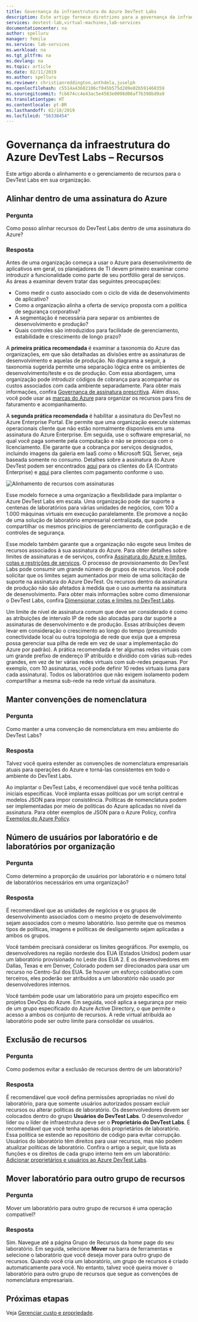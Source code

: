 ```yaml
---
title: Governança da infraestrutura do Azure DevTest Labs
description: Este artigo fornece diretrizes para a governança da infraestrutura do Azure DevTest Labs.
services: devtest-lab,virtual-machines,lab-services
documentationcenter: na
author: spelluru
manager: femila
ms.service: lab-services
ms.workload: na
ms.tgt_pltfrm: na
ms.devlang: na
ms.topic: article
ms.date: 02/11/2019
ms.author: spelluru
ms.reviewer: christianreddington,anthdela,juselph
ms.openlocfilehash: c5514a43602106cf045b575d289e02b591468359
ms.sourcegitcommit: fcb674cc4e43ac5e4583e0098d06af7b398bd9a9
ms.translationtype: HT
ms.contentlocale: pt-BR
ms.lasthandoff: 02/18/2019
ms.locfileid: "56338454"
---
```

# <a name="governance-of-azure-devtest-labs-infrastructure---resources"></a>Governança da infraestrutura do Azure DevTest Labs – Recursos
Este artigo aborda o alinhamento e o gerenciamento de recursos para o DevTest Labs em sua organização. 

## <a name="align-within-an-azure-subscription"></a>Alinhar dentro de uma assinatura do Azure 

### <a name="question"></a>Pergunta
Como posso alinhar recursos do DevTest Labs dentro de uma assinatura do Azure?

### <a name="answer"></a>Resposta
Antes de uma organização começa a usar o Azure para desenvolvimento de aplicativos em geral, os planejadores de TI devem primeiro examinar como introduzir a funcionalidade como parte de seu portfólio geral de serviços. As áreas a examinar devem tratar das seguintes preocupações:

- Como medir o custo associado com o ciclo de vida de desenvolvimento de aplicativo?
- Como a organização alinha a oferta de serviço proposta com a política de segurança corporativa? 
- A segmentação é necessária para separar os ambientes de desenvolvimento e produção? 
- Quais controles são introduzidos para facilidade de gerenciamento, estabilidade e crescimento de longo prazo?

A **primeira prática recomendada** é examinar a taxonomia do Azure das organizações, em que são detalhadas as divisões entre as assinaturas de desenvolvimento e aquelas de produção. No diagrama a seguir, a taxonomia sugerida permite uma separação lógica entre os ambientes de desenvolvimento/teste e os de produção. Com essa abordagem, uma organização pode introduzir códigos de cobrança para acompanhar os custos associados com cada ambiente separadamente. Para obter mais informações, confira [Governança de assinatura prescritiva](/azure/architecture/cloud-adoption/appendix/azure-scaffold). Além disso, você pode usar as [marcas do Azure](../azure-resource-manager/resource-group-using-tags.md) para organizar os recursos para fins de faturamento e acompanhamento.

A **segunda prática recomendada** é habilitar a assinatura do DevTest no Azure Enterprise Portal. Ele permite que uma organização execute sistemas operacionais cliente que não estão normalmente disponíveis em uma assinatura do Azure Enterprise. Em seguida, use o software empresarial, no qual você paga somente pela computação e não se preocupa com o licenciamento. Ele garante que a cobrança por serviços designados, incluindo imagens da galeria em IaaS como o Microsoft SQL Server, seja baseada somente no consumo. Detalhes sobre a assinatura do Azure DevTest podem ser encontrados [aqui](https://azure.microsoft.com/offers/ms-azr-0148p/) para os clientes do EA (Contrato Enterprise) e [aqui](https://azure.microsoft.com/offers/ms-azr-0023p/) para clientes com pagamento conforme o uso.

![Alinhamento de recursos com assinaturas](./media/devtest-lab-guidance-governance/resource-alignment-with-subscriptions.png)

Esse modelo fornece a uma organização a flexibilidade para implantar o Azure DevTest Labs em escala. Uma organização pode dar suporte a centenas de laboratórios para várias unidades de negócios, com 100 a 1.000 máquinas virtuais em execução paralelamente. Ele promove a noção de uma solução de laboratório empresarial centralizada, que pode compartilhar os mesmos princípios de gerenciamento de configuração e de controles de segurança.

Esse modelo também garante que a organização não esgote seus limites de recursos associados à sua assinatura do Azure. Para obter detalhes sobre limites de assinaturas e de serviços, confira [Assinatura do Azure e limites, cotas e restrições de serviços](../azure-subscription-service-limits.md). O processo de provisionamento do DevTest Labs pode consumir um grande número de grupos de recursos. Você pode solicitar que os limites sejam aumentados por meio de uma solicitação de suporte na assinatura do Azure DevTest. Os recursos dentro da assinatura de produção não são afetados à medida que o uso aumenta na assinatura de desenvolvimento. Para obter mais informações sobre como dimensionar o DevTest Labs, confira [Dimensionar cotas e limites no DevTest Labs](devtest-lab-scale-lab.md).

Um limite de nível de assinatura comum que deve ser considerado é como as atribuições de intervalo IP de rede são alocadas para dar suporte a assinaturas de desenvolvimento e de produção. Essas atribuições devem levar em consideração o crescimento ao longo do tempo (presumindo conectividade local ou outra topologia de rede que exija que a empresa possa gerenciar sua pilha de rede em vez de usar a implementação do Azure por padrão). A prática recomendada é ter algumas redes virtuais com um grande prefixo de endereço IP atribuído e dividido com várias sub-redes grandes, em vez de ter várias redes virtuais com sub-redes pequenas. Por exemplo, com 10 assinaturas, você pode definir 10 redes virtuais (uma para cada assinatura). Todos os laboratórios que não exigem isolamento podem compartilhar a mesma sub-rede na rede virtual da assinatura.

## <a name="maintain-naming-conventions"></a>Manter convenções de nomenclatura

### <a name="question"></a>Pergunta
Como manter a uma convenção de nomenclatura em meu ambiente do DevTest Labs?

### <a name="answer"></a>Resposta
Talvez você queira estender as convenções de nomenclatura empresariais atuais para operações do Azure e torná-las consistentes em todo o ambiente do DevTest Labs.

Ao implantar o DevTest Labs, é recomendável que você tenha políticas iniciais específicas. Você implanta essas políticas por um script central e modelos JSON para impor consistência. Políticas de nomenclatura podem ser implementadas por meio de políticas do Azure aplicadas no nível da assinatura. Para obter exemplos de JSON para o Azure Policy, confira [Exemplos do Azure Policy](../governance/policy/samples/index.md).

## <a name="number-of-users-per-lab-and-labs-per-organization"></a>Número de usuários por laboratório e de laboratórios por organização

### <a name="question"></a>Pergunta 
Como determino a proporção de usuários por laboratório e o número total de laboratórios necessários em uma organização?

### <a name="answer"></a>Resposta
É recomendável que as unidades de negócios e os grupos de desenvolvimento associados com o mesmo projeto de desenvolvimento sejam associados com o mesmo laboratório. Isso permite que os mesmos tipos de políticas, imagens e políticas de desligamento sejam aplicadas a ambos os grupos. 

Você também precisará considerar os limites geográficos. Por exemplo, os desenvolvedores na região nordeste dos EUA (Estados Unidos) podem usar um laboratório provisionado no Leste dos EUA 2. E os desenvolvedores em Dallas, Texas e em Denver, Colorado podem ser direcionados para usar um recurso no Centro-Sul dos EUA. Se houver um esforço colaborativo com terceiros, eles poderão ser atribuídos a um laboratório não usado por desenvolvedores internos. 

Você também pode usar um laboratório para um projeto específico em projetos DevOps do Azure. Em seguida, você aplica a segurança por meio de um grupo especificado do Azure Active Directory, o que permite o acesso a ambos os conjunto de recursos. A rede virtual atribuída ao laboratório pode ser outro limite para consolidar os usuários.

## <a name="deletion-of-resources"></a>Exclusão de recursos

### <a name="question"></a>Pergunta
Como podemos evitar a exclusão de recursos dentro de um laboratório?

### <a name="answer"></a>Resposta
É recomendável que você defina permissões apropriadas no nível do laboratório, para que somente usuários autorizados possam excluir recursos ou alterar políticas de laboratório. Os desenvolvedores devem ser colocados dentro do grupo **Usuários do DevTest Labs**. O desenvolvedor líder ou o líder de infraestrutura deve ser o **Proprietário do DevTest Labs**. É recomendável que você tenha apenas dois proprietários de laboratório. Essa política se estende ao repositório de código para evitar corrupção. Usuários do laboratório têm direitos para usar recursos, mas não podem atualizar políticas de laboratório. Confira o artigo a seguir, que lista as funções e os direitos de cada grupo interno tem em um laboratório: [Adicionar proprietários e usuários ao Azure DevTest Labs](devtest-lab-add-devtest-user.md).

## <a name="move-lab-to-another-resource-group"></a>Mover laboratório para outro grupo de recursos 

### <a name="question"></a>Pergunta
Mover um laboratório para outro grupo de recursos é uma operação compatível?

### <a name="answer"></a>Resposta
Sim. Navegue até a página Grupo de Recursos da home page do seu laboratório. Em seguida, selecione **Mover** na barra de ferramentas e selecione o laboratório que você deseja mover para outro grupo de recursos. Quando você cria um laboratório, um grupo de recursos é criado automaticamente para você. No entanto, talvez você queira mover o laboratório para outro grupo de recursos que segue as convenções de nomenclatura empresariais. 

## <a name="next-steps"></a>Próximas etapas
Veja [Gerenciar custo e propriedade](devtest-lab-guidance-governance-cost-ownership.md).
